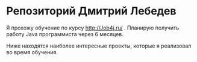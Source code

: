 # Репозиторий Дмитрий Лебедев

Я прохожу обучение по курсу http://Job4j.ru/ . Планирую получить работу Java программиста через 6 месяцев.

Ниже находятся наиболее интересные проекты, которые я реализовал во время обучения.